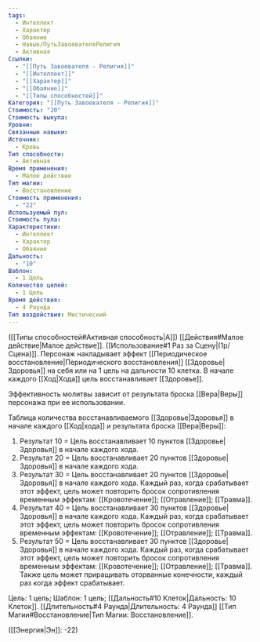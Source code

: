 ```yaml
---
tags:
  - Интеллект
  - Характер
  - Обаяние
  - Навык/ПутьЗавоевателяРелигия
  - Активная
Ссылки:
  - "[[Путь Завоевателя - Религия]]"
  - "[[Интеллект]]"
  - "[[Характер]]"
  - "[[Обаяние]]"
  - "[[Типы способностей]]"
Категория: "[[Путь Завоевателя - Религия]]"
Стоимость: "20"
Стоимость выкупа: 
Уровни: 
Связанные навыки: 
Источник:
  - Кровь
Тип способности:
  - Активная
Время применения:
  - Малое действие
Тип магии:
  - Восстановление
Стоимость применения:
  - "22"
Используемый пул: 
Стоимость пула: 
Характеристики:
  - Интеллект
  - Характер
  - Обаяние
Дальность:
  - "10"
Шаблон:
  - 1 Цель
Количество целей:
  - 1 Цель
Время действия:
  - 4 Раунда
Тип воздействия: Мистический
---
```

([[Типы способностей#Активная способность|А]]) [[Действия#Малое действие|Малое действие]]. [[Использование#1 Раз за Сцену|(1р/Сцена)]]. Персонаж накладывает эффект [[Периодическое восстановление|Периодического восстановления]] [[Здоровье|Здоровья]] на себя или на 1 цель на дальности 10 клетка.  В начале каждого [[Ход|Хода]] цель восстанавливает [[Здоровье]]. 

Эффективность молитвы зависит от результата броска [[Вера|Веры]] персонажа при ее использовании. 

Таблица количества восстанавливаемого [[Здоровье|Здоровья]] в начале каждого [[Ход|хода]] и результата броска [[Вера|Веры]]:

1. Результат 10 = Цель восстанавливает 10 пунктов [[Здоровье|Здоровья]] в начале каждого хода. 
2. Результат 20 = Цель восстанавливает 20 пунктов [[Здоровье|Здоровья]] в начале каждого хода. 
3. Результат 30 = Цель восстанавливает 20 пунктов [[Здоровье|Здоровья]] в начале каждого хода. Каждый раз, когда срабатывает этот эффект, цель может повторить бросок сопротивления временным эффектам: [[Кровотечение]]; [[Отравление]]; [[Травма]]. 
4. Результат 40 = Цель восстанавливает 30 пунктов [[Здоровье|Здоровья]] в начале каждого хода. Каждый раз, когда срабатывает этот эффект, цель может повторить бросок сопротивления временным эффектам: [[Кровотечение]]; [[Отравление]]; [[Травма]]. 
5. Результат 50 = Цель восстанавливает 30 пунктов [[Здоровье|Здоровья]] в начале каждого хода. Каждый раз, когда срабатывает этот эффект, цель может повторить бросок сопротивления временным эффектам: [[Кровотечение]]; [[Отравление]]; [[Травма]]. Также цель может приращивать оторванные конечности, каждый раз когда эффект срабатывает. 

Цель: 1 цель; Шаблон: 1 цель; [[Дальность#10 Клеток|Дальность: 10 Клеток]]. [[Длительность#4 Раунда|Длительность: 4 Раунда]] [[Тип Магии#Восстановление|Тип Магии: Восстановление]].

([[Энергия|Эн]]: -22)